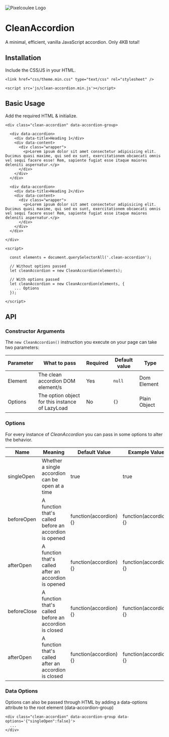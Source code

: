 ![Pixelcoulee Logo](https://siasky.net/CAAk1s1Tp9-H7uD2451VkcY-GioOLo_kudmSrvU-DH2aOQ)

# CleanAccordion
A minimal, efficient, vanilla JavaScript accordion. Only 4KB total!

## Installation
Include the CSS/JS in your HTML.

```
<link href="css/theme.min.css" type="text/css" rel="stylesheet" />
```
```
<script src='js/clean-accordion.min.js'></script>
```

## Basic Usage
Add the required HTML & initialize.
```
<div class="clean-accordion" data-accordion-group>

  <div data-accordion>
    <div data-title>Heading 1</div>
    <div data-content>
      <div class="wrapper">
        <p>Lorem ipsum dolor sit amet consectetur adipisicing elit. Ducimus quasi maxime, qui sed ex sunt, exercitationem obcaecati omnis vel sequi facere esse! Rem, sapiente fugiat esse itaque maiores deleniti aspernatur.</p>
      </div>
    </div>
  </div>

  <div data-accordion>
    <div data-title>Heading 2</div>
    <div data-content>
      <div class="wrapper">
        <p>Lorem ipsum dolor sit amet consectetur adipisicing elit. Ducimus quasi maxime, qui sed ex sunt, exercitationem obcaecati omnis vel sequi facere esse! Rem, sapiente fugiat esse itaque maiores deleniti aspernatur.</p>
      </div>
    </div>
  </div>

</div>
```
```
<script>

  const elements = document.querySelectorAll('.clean-accordion');

  // Without options passed
  let cleanAccordion = new CleanAccordion(elements);

  // With options passed
  let cleanAccordion = new CleanAccordion(elements, {
    ... Options
  });

</script>
```

## API
### Constructor Arguments
The `new CleanAccordion()` instruction you execute on your page can take two parameters:

| Parameter | What to pass | Required | Default value | Type |
| --------- | ------------ | -------- | ------------- | ---- |
| Element | The clean accordion DOM element/s | Yes | `null` | Dom Element |
| Options | The option object for this instance of LazyLoad | No | `{}` | Plain Object |

### Options
For every instance of *CleanAccordion* you can pass in some options to alter the behavior.

| Name | Meaning | Default Value | Example Value |
| ---- | ------- | ------------- | ------------- |
| singleOpen | Whether a single accordion can be open at a time | true | true |
| beforeOpen | A function that's called before an accordion is opened | function(accordion) {} | function(accordion) {} |
| afterOpen | A function that's called after an accordion is opened | function(accordion) {} | function(accordion) {} |
| beforeClose | A function that's called before an accordion is closed | function(accordion) {} | function(accordion) {} |
| afterOpen | A function that's called after an accordion is closed | function(accordion) {} | function(accordion) {} |

### Data Options
Options can also be passed through HTML by adding a data-options attribute to the root element (data-accordion-group)

```
<div class="clean-accordion" data-accordion-group data-options='{"singleOpen":false}'>
  ...
</div>
```